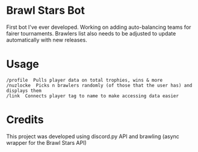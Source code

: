 # Brawl Stars Bot
First bot I've ever developed. Working on adding auto-balancing teams for fairer tournaments. Brawlers list also needs to be adjusted to update automatically with new releases.

# Usage
```
/profile  Pulls player data on total trophies, wins & more
/nuzlocke  Picks n brawlers randomly (of those that the user has) and displays them
/link  Connects player tag to name to make accessing data easier
```

# Credits
This project was developed using discord.py API and brawling (async wrapper for the Brawl Stars API)

